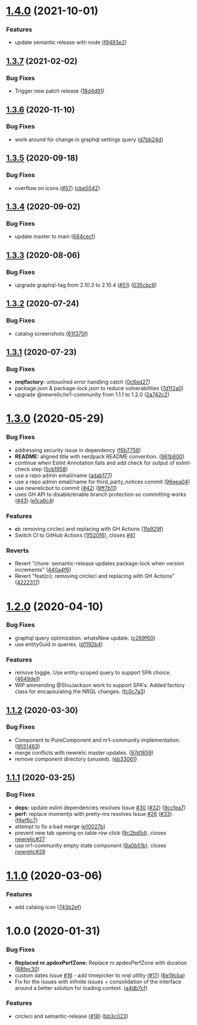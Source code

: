 # [1.4.0](https://github.com/newrelic/nr1-browser-analyzer/compare/v1.3.7...v1.4.0) (2021-10-01)


### Features

* update semantic release with node ([f9493e2](https://github.com/newrelic/nr1-browser-analyzer/commit/f9493e2d17277be610b62744a308b802d1d85fa4))

## [1.3.7](https://github.com/newrelic/nr1-browser-analyzer/compare/v1.3.6...v1.3.7) (2021-02-02)


### Bug Fixes

* Trigger new patch release ([18d4d91](https://github.com/newrelic/nr1-browser-analyzer/commit/18d4d919a090fee4a6c28df62620bccb1755ef6c))

## [1.3.6](https://github.com/newrelic/nr1-browser-analyzer/compare/v1.3.5...v1.3.6) (2020-11-10)


### Bug Fixes

* work around for change in graphql settings query ([d7bb24d](https://github.com/newrelic/nr1-browser-analyzer/commit/d7bb24d7748dc19af57b0fe7149da897af41eaf6))

## [1.3.5](https://github.com/newrelic/nr1-browser-analyzer/compare/v1.3.4...v1.3.5) (2020-09-18)


### Bug Fixes

* overflow on icons ([#57](https://github.com/newrelic/nr1-browser-analyzer/issues/57)) ([cbe5542](https://github.com/newrelic/nr1-browser-analyzer/commit/cbe5542163ab789eb1cfe2180dc790a8c0a8865d))

## [1.3.4](https://github.com/newrelic/nr1-browser-analyzer/compare/v1.3.3...v1.3.4) (2020-09-02)


### Bug Fixes

* update master to main ([684cecf](https://github.com/newrelic/nr1-browser-analyzer/commit/684cecf0a576e84da2ea809bccc6ce1a20bef3dd))

## [1.3.3](https://github.com/newrelic/nr1-browser-analyzer/compare/v1.3.2...v1.3.3) (2020-08-06)


### Bug Fixes

* upgrade graphql-tag from 2.10.3 to 2.10.4 ([#51](https://github.com/newrelic/nr1-browser-analyzer/issues/51)) ([035cbc8](https://github.com/newrelic/nr1-browser-analyzer/commit/035cbc8df939ccfefe5d0d001d2f33d90b5fbfd6))

## [1.3.2](https://github.com/newrelic/nr1-browser-analyzer/compare/v1.3.1...v1.3.2) (2020-07-24)


### Bug Fixes

* catalog screenshots ([61f375f](https://github.com/newrelic/nr1-browser-analyzer/commit/61f375feef3e819ae0bb24eb32e42a50989bc65a))

## [1.3.1](https://github.com/newrelic/nr1-browser-analyzer/compare/v1.3.0...v1.3.1) (2020-07-23)


### Bug Fixes

* **nrqlfactory:** untouched error handling catch ([0c6ed27](https://github.com/newrelic/nr1-browser-analyzer/commit/0c6ed273124f87c20b93c9301dd514fa2da709f7))
* package.json & package-lock.json to reduce vulnerabilities ([7d1f2a0](https://github.com/newrelic/nr1-browser-analyzer/commit/7d1f2a0f03dcdd4c0fa241ad5e9e538c2d12557a))
* upgrade @newrelic/nr1-community from 1.1.1 to 1.2.0 ([2a742c2](https://github.com/newrelic/nr1-browser-analyzer/commit/2a742c23b82811f64492d3d5d15ce3128afa5e5a))

# [1.3.0](https://github.com/newrelic/nr1-browser-analyzer/compare/v1.2.0...v1.3.0) (2020-05-29)


### Bug Fixes

* addressing security issue in dependency ([f6b7758](https://github.com/newrelic/nr1-browser-analyzer/commit/f6b7758815e165da1c24417480f78bc4c297f00d))
* **README:** aligned title with nerdpack README convention. ([961b800](https://github.com/newrelic/nr1-browser-analyzer/commit/961b800f4b80646842c14112f057f82fd52a6a0b))
* continue when Eslint Annotation fails and add check for output of eslint-check step ([5cb1958](https://github.com/newrelic/nr1-browser-analyzer/commit/5cb1958d70cfdcd844fabc1d55e5e7d5cce63ab4))
* use a repo admin email/name ([adab177](https://github.com/newrelic/nr1-browser-analyzer/commit/adab1771af1b1bde44341025c4a006bd5df42a02))
* use a repo admin email/name for third_party_notices commit ([96eea04](https://github.com/newrelic/nr1-browser-analyzer/commit/96eea04c7483a33e706bd870f5996d298492b41f))
* use newrelicbot to commit ([#42](https://github.com/newrelic/nr1-browser-analyzer/issues/42)) ([9ff7b11](https://github.com/newrelic/nr1-browser-analyzer/commit/9ff7b11a580aedf1150dbee811d59d3272a990fe))
* uses GH API to disable/enable branch protection so committing works ([#43](https://github.com/newrelic/nr1-browser-analyzer/issues/43)) ([e1ca6c4](https://github.com/newrelic/nr1-browser-analyzer/commit/e1ca6c40d271b137098ec9334202e2564e40cf66))


### Features

* **ci:** removing circleci and replacing with GH Actions ([1fa929f](https://github.com/newrelic/nr1-browser-analyzer/commit/1fa929ffb3e60c528f36fc8ad562a04075a60df5))
* Switch CI to GitHub Actions ([1f520f6](https://github.com/newrelic/nr1-browser-analyzer/commit/1f520f6c5f5c6cae1b433c39f893d64cb1d9671c)), closes [#41](https://github.com/newrelic/nr1-browser-analyzer/issues/41)


### Reverts

* Revert "chore: semantic-release updates package-lock when version increments" ([440a4f6](https://github.com/newrelic/nr1-browser-analyzer/commit/440a4f6967115d967490a8b4bdd48df51d53c08c))
* Revert "feat(ci): removing circleci and replacing with GH Actions" ([4222317](https://github.com/newrelic/nr1-browser-analyzer/commit/42223172b5ade5f1c03c1aef9c1616ed267f3401))

# [1.2.0](https://github.com/newrelic/nr1-browser-analyzer/compare/v1.1.2...v1.2.0) (2020-04-10)


### Bug Fixes

* graphql query optimization. whatsNew update. ([c269f60](https://github.com/newrelic/nr1-browser-analyzer/commit/c269f6000db4d70eaacc05facb657ef67b5caf08))
* use entityGuid in queries. ([d1192b4](https://github.com/newrelic/nr1-browser-analyzer/commit/d1192b40d84dc4d4cfa75d035a7eb490ee3c38bf))


### Features

* remove toggle. Use entity-scoped query to support SPA choice. ([4649de1](https://github.com/newrelic/nr1-browser-analyzer/commit/4649de1dba5353e277759c2b80b67a5eb9725877))
* WIP ammending @ShuJackson work to support SPA's. Added factory class for encapsulating the NRQL changes. ([fc0c7a3](https://github.com/newrelic/nr1-browser-analyzer/commit/fc0c7a37c7e18fb9f85a0e8934c37754add93b59))

## [1.1.2](https://github.com/newrelic/nr1-browser-analyzer/compare/v1.1.1...v1.1.2) (2020-03-30)


### Bug Fixes

* Component to PureComponent and nr1-community implementation. ([9551463](https://github.com/newrelic/nr1-browser-analyzer/commit/95514638b07ea96e8b7765b29027d7a3ecf6b1a0))
* merge conflicts with newrelic master updates. ([87d1859](https://github.com/newrelic/nr1-browser-analyzer/commit/87d1859f9172e82fdf52efac97d75ad44a53bc39))
* remove component directory (unused). ([eb33061](https://github.com/newrelic/nr1-browser-analyzer/commit/eb330619e121f999ed62305dce0222be12d3712e))

## [1.1.1](https://github.com/newrelic/nr1-browser-analyzer/compare/v1.1.0...v1.1.1) (2020-03-25)


### Bug Fixes

* **deps:** update eslint dependencies resolves Issue [#30](https://github.com/newrelic/nr1-browser-analyzer/issues/30) ([#32](https://github.com/newrelic/nr1-browser-analyzer/issues/32)) ([9ccfea7](https://github.com/newrelic/nr1-browser-analyzer/commit/9ccfea7a2b01afd974ce5e8ccdc0f2368dba62c4))
* **perf:** replace momentjs with pretty-ms resolves Issue [#26](https://github.com/newrelic/nr1-browser-analyzer/issues/26) ([#33](https://github.com/newrelic/nr1-browser-analyzer/issues/33)) ([f4ef6c7](https://github.com/newrelic/nr1-browser-analyzer/commit/f4ef6c7540fe007c9213283716a63b7e38086f25))
* attempt to fix a bad merge ([e10027b](https://github.com/newrelic/nr1-browser-analyzer/commit/e10027ba40b93d9fb28fc3e3853b4fa1373090a0))
* prevent new tab opening on table row click ([9c2bd5d](https://github.com/newrelic/nr1-browser-analyzer/commit/9c2bd5dea51ee4f654df75ce9627c36fada1fc04)), closes [newrelic#27](https://github.com/newrelic/issues/27)
* use nr1-community empty state component ([8a0b51b](https://github.com/newrelic/nr1-browser-analyzer/commit/8a0b51b77024237b487b37268134b2cd050e76a0)), closes [newrelic#28](https://github.com/newrelic/issues/28)

# [1.1.0](https://github.com/newrelic/nr1-browser-analyzer/compare/v1.0.0...v1.1.0) (2020-03-06)


### Features

* add catalog icon ([743b2ef](https://github.com/newrelic/nr1-browser-analyzer/commit/743b2ef36fa17f99f9f1e3a11cf36fb6eee9d479))

# 1.0.0 (2020-01-31)


### Bug Fixes

* **Replaced nr.apdexPerfZone:** Replace nr.apdexPerfZone with duration ([68fec30](https://github.com/newrelic/nr1-browser-analyzer/commit/68fec30362172adc4c48a955ba9ad39b2f3c1f20))
* custom dates Issue [#16](https://github.com/newrelic/nr1-browser-analyzer/issues/16) - add timepicker to nrql utility  ([#17](https://github.com/newrelic/nr1-browser-analyzer/issues/17)) ([6e19cba](https://github.com/newrelic/nr1-browser-analyzer/commit/6e19cba00d78a05ec17b16df12150a1a352e0393))
* Fix for the issues with infinite issues + consolidation of the interface around a better solution for loading context. ([a4db7cf](https://github.com/newrelic/nr1-browser-analyzer/commit/a4db7cfe1097cbd3b560e8e158017a019c108fa5))


### Features

* circleci and semantic-release ([#18](https://github.com/newrelic/nr1-browser-analyzer/issues/18)) ([bb3c023](https://github.com/newrelic/nr1-browser-analyzer/commit/bb3c0237d41d75e7bc27b8ca845be466d58edeaa))

